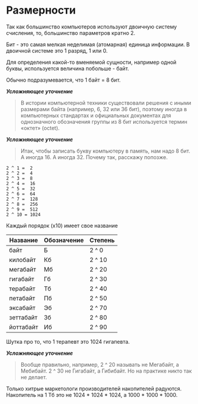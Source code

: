 # Размерности

Так как большинство компьютеров используют двоичную систему счисления, то, большинство параметров кратно 2.

Бит - это самая мелкая неделимая (атомарная) единица информации. В двоичной системе это 1 разряд, 1 или 0.

Для определения какой-то вменяемой сущности, например одной буквы, используется величина побольше - байт.

Обычно подразумевается, что 1 байт = 8 бит. 

_**Усложняющее уточнение**_
> В истории компьютерной техники существовали решения с иными размерами байта (например, 6, 32 или 36 бит), поэтому иногда в компьютерных стандартах и официальных документах для однозначного обозначения группы из 8 бит используется термин «октет» (octet). 

_**Усложняющее уточнение**_
> Итак, чтобы записать букву компьютеру в память, нам надо 8 бит. А иногда 16. А иногда 32. Почему так, расскажу попозже.


```
2 ^ 1 =  2
2 ^ 2 =  4 
2 ^ 3 =  8
2 ^ 4 =  16
2 ^ 5 =  32
2 ^ 6 =  64
2 ^ 7 =  128 
2 ^ 8 =  256
2 ^ 9 =  512
2 ^ 10 = 1024
```

Каждый порядок (x10) имеет свое название

|Название   |Обозначение|Степень|
|-----------|-----------|-------|
|байт 	    |Б 	        |2 ^ 0  |
|килобайт 	|Кб 	      |2 ^ 10 |
|мегабайт 	|Мб 	      |2 ^ 20 |
|гигабайт 	|Гб 	      |2 ^ 30	|
|терабайт 	|Тб 	      |2 ^ 40 |
|петабайт 	|Пб 	      |2 ^ 50 |
|эксабайт 	|Эб 	      |2 ^ 70 |
|зеттабайт 	|Зб 	      |2 ^ 80 |
|йоттабайт 	|Иб 	      |2 ^ 90 |

Шутка про то, что 1 терапевт это 1024 гигапевта.

_**Усложняющее уточнение**_
> Вообще правильно, например, 2 ^ 20 называть не Мегабайт, а Мебибайт. 2 ^ 30 не Гигабайт, а Гибибайт. Но на практике никто так не делает.

Только хитрые маркетологи производителей накопителей радуются. Накопитель на 1 Тб это не 1024 * 1024 * 1024, а 1000 * 1000 * 1000.






